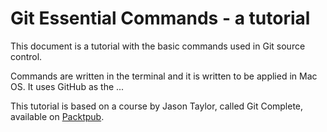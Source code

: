 # Git Essential Commands - a tutorial

This document is a tutorial with the basic commands used in Git source control.

Commands are written in the terminal and it is written to be applied in Mac OS. It uses GitHub as the ...

This tutorial is based on a course by Jason Taylor, called Git Complete, available on [Packtpub](https://www.packtpub.com/mapt/video/application_development/9781787123618). 



